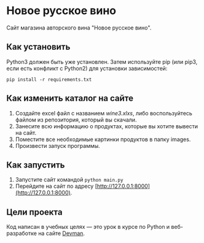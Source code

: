 # Новое русское вино

Сайт магазина авторского вина "Новое русское вино".

## Как установить

Python3 должен быть уже установлен. Затем используйте pip 
(или pip3, если есть конфликт с Python2) для установки зависимостей:

```pip install -r requirements.txt```


## Как изменить каталог на сайте

1. Создайте excel файл с названием _wine3.xlxs_, либо воспользуйтесь файлом из репозитория, который вы скачали.
2. Занесите всю информацию о продуктах, которые вы хотите вывести на сайт.
3. Поместите все необходимые картинки продуктов в папку images.
4. Произвести запуск программы. 

## Как запустить

1. Запустите сайт командой ```python main.py```
2. Перейдите на сайт по адресу [http://127.0.0.1:8000](http://127.0.0.1:8000).

## Цели проекта

Код написан в учебных целях — это урок в курсе по Python и веб-разработке на сайте [Devman](https://dvmn.org).

